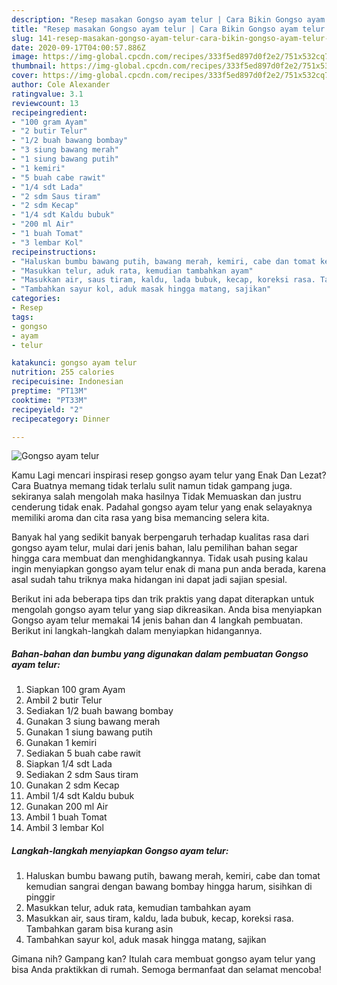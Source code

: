 ```yaml
---
description: "Resep masakan Gongso ayam telur | Cara Bikin Gongso ayam telur Yang Bisa Manjain Lidah"
title: "Resep masakan Gongso ayam telur | Cara Bikin Gongso ayam telur Yang Bisa Manjain Lidah"
slug: 141-resep-masakan-gongso-ayam-telur-cara-bikin-gongso-ayam-telur-yang-bisa-manjain-lidah
date: 2020-09-17T04:00:57.886Z
image: https://img-global.cpcdn.com/recipes/333f5ed897d0f2e2/751x532cq70/gongso-ayam-telur-foto-resep-utama.jpg
thumbnail: https://img-global.cpcdn.com/recipes/333f5ed897d0f2e2/751x532cq70/gongso-ayam-telur-foto-resep-utama.jpg
cover: https://img-global.cpcdn.com/recipes/333f5ed897d0f2e2/751x532cq70/gongso-ayam-telur-foto-resep-utama.jpg
author: Cole Alexander
ratingvalue: 3.1
reviewcount: 13
recipeingredient:
- "100 gram Ayam"
- "2 butir Telur"
- "1/2 buah bawang bombay"
- "3 siung bawang merah"
- "1 siung bawang putih"
- "1 kemiri"
- "5 buah cabe rawit"
- "1/4 sdt Lada"
- "2 sdm Saus tiram"
- "2 sdm Kecap"
- "1/4 sdt Kaldu bubuk"
- "200 ml Air"
- "1 buah Tomat"
- "3 lembar Kol"
recipeinstructions:
- "Haluskan bumbu bawang putih, bawang merah, kemiri, cabe dan tomat kemudian sangrai dengan bawang bombay hingga harum, sisihkan di pinggir"
- "Masukkan telur, aduk rata, kemudian tambahkan ayam"
- "Masukkan air, saus tiram, kaldu, lada bubuk, kecap, koreksi rasa. Tambahkan garam bisa kurang asin"
- "Tambahkan sayur kol, aduk masak hingga matang, sajikan"
categories:
- Resep
tags:
- gongso
- ayam
- telur

katakunci: gongso ayam telur 
nutrition: 255 calories
recipecuisine: Indonesian
preptime: "PT13M"
cooktime: "PT33M"
recipeyield: "2"
recipecategory: Dinner

---
```



![Gongso ayam telur](https://img-global.cpcdn.com/recipes/333f5ed897d0f2e2/751x532cq70/gongso-ayam-telur-foto-resep-utama.jpg)

Kamu Lagi mencari inspirasi resep gongso ayam telur yang Enak Dan Lezat? Cara Buatnya memang tidak terlalu sulit namun tidak gampang juga. sekiranya salah mengolah maka hasilnya Tidak Memuaskan dan justru cenderung tidak enak. Padahal gongso ayam telur yang enak selayaknya memiliki aroma dan cita rasa yang bisa memancing selera kita.



Banyak hal yang sedikit banyak berpengaruh terhadap kualitas rasa dari gongso ayam telur, mulai dari jenis bahan, lalu pemilihan bahan segar hingga cara membuat dan menghidangkannya. Tidak usah pusing kalau ingin menyiapkan gongso ayam telur enak di mana pun anda berada, karena asal sudah tahu triknya maka hidangan ini dapat jadi sajian spesial.


Berikut ini ada beberapa tips dan trik praktis yang dapat diterapkan untuk mengolah gongso ayam telur yang siap dikreasikan. Anda bisa menyiapkan Gongso ayam telur memakai 14 jenis bahan dan 4 langkah pembuatan. Berikut ini langkah-langkah dalam menyiapkan hidangannya.

<!--inarticleads1-->

##### Bahan-bahan dan bumbu yang digunakan dalam pembuatan Gongso ayam telur:

1. Siapkan 100 gram Ayam
1. Ambil 2 butir Telur
1. Sediakan 1/2 buah bawang bombay
1. Gunakan 3 siung bawang merah
1. Gunakan 1 siung bawang putih
1. Gunakan 1 kemiri
1. Sediakan 5 buah cabe rawit
1. Siapkan 1/4 sdt Lada
1. Sediakan 2 sdm Saus tiram
1. Gunakan 2 sdm Kecap
1. Ambil 1/4 sdt Kaldu bubuk
1. Gunakan 200 ml Air
1. Ambil 1 buah Tomat
1. Ambil 3 lembar Kol




<!--inarticleads2-->

##### Langkah-langkah menyiapkan Gongso ayam telur:

1. Haluskan bumbu bawang putih, bawang merah, kemiri, cabe dan tomat kemudian sangrai dengan bawang bombay hingga harum, sisihkan di pinggir
1. Masukkan telur, aduk rata, kemudian tambahkan ayam
1. Masukkan air, saus tiram, kaldu, lada bubuk, kecap, koreksi rasa. Tambahkan garam bisa kurang asin
1. Tambahkan sayur kol, aduk masak hingga matang, sajikan




Gimana nih? Gampang kan? Itulah cara membuat gongso ayam telur yang bisa Anda praktikkan di rumah. Semoga bermanfaat dan selamat mencoba!
